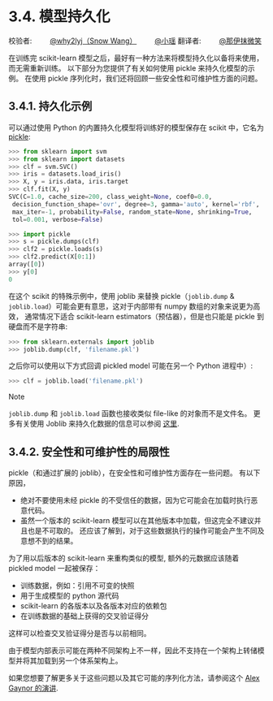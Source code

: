 # 3.4\. 模型持久化

校验者:
        [@why2lyj（Snow Wang）](https://github.com/why2lyj)
        [@小瑶](https://github.com/apachecn/scikit-learn-doc-zh)
翻译者:
        [@那伊抹微笑](https://github.com/apachecn/scikit-learn-doc-zh)

在训练完 scikit-learn 模型之后，最好有一种方法来将模型持久化以备将来使用，而无需重新训练。 以下部分为您提供了有关如何使用 pickle 来持久化模型的示例。 在使用 pickle 序列化时，我们还将回顾一些安全性和可维护性方面的问题。

## 3.4.1\. 持久化示例

可以通过使用 Python 的内置持久化模型将训练好的模型保存在 scikit 中，它名为 [pickle](https://docs.python.org/2/library/pickle.html):

```py
>>> from sklearn import svm
>>> from sklearn import datasets
>>> clf = svm.SVC()
>>> iris = datasets.load_iris()
>>> X, y = iris.data, iris.target
>>> clf.fit(X, y)
SVC(C=1.0, cache_size=200, class_weight=None, coef0=0.0,
 decision_function_shape='ovr', degree=3, gamma='auto', kernel='rbf',
 max_iter=-1, probability=False, random_state=None, shrinking=True,
 tol=0.001, verbose=False)

>>> import pickle
>>> s = pickle.dumps(clf)
>>> clf2 = pickle.loads(s)
>>> clf2.predict(X[0:1])
array([0])
>>> y[0]
0

```

在这个 scikit 的特殊示例中，使用 joblib 来替换 pickle（`joblib.dump` & `joblib.load`）可能会更有意思，这对于内部带有 numpy 数组的对象来说更为高效， 通常情况下适合 scikit-learn estimators（预估器），但是也只能是 pickle 到硬盘而不是字符串:

```py
>>> from sklearn.externals import joblib
>>> joblib.dump(clf, 'filename.pkl')

```

之后你可以使用以下方式回调 pickled model 可能在另一个 Python 进程中）:

```py
>>> clf = joblib.load('filename.pkl')

```

Note

`joblib.dump` 和 `joblib.load` 函数也接收类似 file-like 的对象而不是文件名。 更多有关使用 Joblib 来持久化数据的信息可以参阅 [这里](https://pythonhosted.org/joblib/persistence.html).

## 3.4.2\. 安全性和可维护性的局限性

pickle（和通过扩展的 joblib），在安全性和可维护性方面存在一些问题。 有以下原因，

*   绝对不要使用未经 pickle 的不受信任的数据，因为它可能会在加载时执行恶意代码。
*   虽然一个版本的 scikit-learn 模型可以在其他版本中加载，但这完全不建议并且也是不可取的。 还应该了解到，对于这些数据执行的操作可能会产生不同及意想不到的结果。

为了用以后版本的 scikit-learn 来重构类似的模型, 额外的元数据应该随着 pickled model 一起被保存：

*   训练数据，例如：引用不可变的快照
*   用于生成模型的 python 源代码
*   scikit-learn 的各版本以及各版本对应的依赖包
*   在训练数据的基础上获得的交叉验证得分

这样可以检查交叉验证得分是否与以前相同。

由于模型内部表示可能在两种不同架构上不一样，因此不支持在一个架构上转储模型并将其加载到另一个体系架构上。

如果您想要了解更多关于这些问题以及其它可能的序列化方法，请参阅这个 [Alex Gaynor 的演讲](http://pyvideo.org/video/2566/pickles-are-for-delis-not-software).
